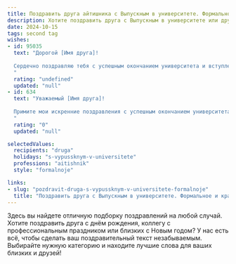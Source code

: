```yaml
---
title: Поздравить друга айтишника с Выпускным в университете. Формальное и красивое
description: Хотите поздравить друга с Выпускным в университете или другим праздником? Наш ИИ создаст незабываемое поздравление, а вы обязательно выделитесь среди других.  
date: 2024-10-15
tags: second tag
wishes:
- id: 95035
  text: "Дорогой [Имя друга]!
  
  Сердечно поздравляю тебя с успешным окончанием университета и вступлением в ряды высококвалифицированных IT-специалистов!  Пусть твой профессиональный путь будет полон интересных задач, ярких проектов и заслуженных побед. Желаю тебе стремительного карьерного роста,  творческих свершений и всегда оставаться на пике инноваций.  Пусть полученные знания станут надежным фундаментом для достижения всех твоих целей!
  "
  rating: "undefined"
  updated: "null"
- id: 634
  text: "Уважаемый [Имя друга]!
  
  Примите мои искренние поздравления с успешным окончанием университета и получением квалификации в сфере информационных технологий! Желаю Вам дальнейших успехов на профессиональном поприще, интересных проектов и блестящих перспектив. Пусть Ваши знания и усердие принесут Вам заслуженное признание и станут залогом будущих достижений.
  "
  rating: "0"
  updated: "null"

selectedValues:
  recipients: "druga"
  holidays: "s-vypussknym-v-universitete"
  professions: "aitishnik"
  style: "formalnoje"

links:
- slug: "pozdravit-druga-s-vypussknym-v-universitete-formalnoje"
  title: "Поздравить друга с Выпускным в университете. Формальное и красивое"
---
```


Здесь вы найдете отличную подборку поздравлений на любой случай. 
Хотите поздравить друга с днём рождения, коллегу с профессиональным праздником или близких с Новым годом? У нас есть всё, чтобы сделать ваш поздравительный текст незабываемым. Выбирайте нужную категорию и находите лучшие слова для ваших близких и друзей!
